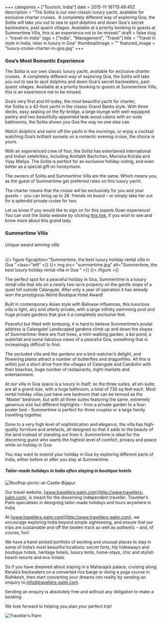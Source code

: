 +++
categories = ["Tourism, India"]
date = 2015-11-16T15:49:45Z
description = "The Solita is our own classic luxury yacht, available for exclusive charter cruises.  A completely different way of exploring Goa, the Solita will take you out to sea to spot dolphins and down Goa's secret backwaters, past quaint villages. Available at a priority booking to guests at Summertime Villa, this is an experience not to be missed."
draft = false
slug = "travel-in-india"
tags = ["India", "Management", "Travel"]
title = "Travel in style in India, relax in luxury in Goa"
thumbnailImage = ""
featured_image = "luxury-cruise-charter-in-goa.jpg"
+++


### Goa’s Most Romantic Experience

The Solita is our own classic luxury yacht, available for exclusive charter cruises.  A completely different way of exploring Goa, the Solita will take you out to sea to spot dolphins and down Goa's secret backwaters, past quaint villages. Available at a priority booking to guests at Summertime Villa, this is an experience not to be missed.

Goa’s very first and till today, the most beautiful yacht for charter, the Solita is a 42-foot yacht in the classic Grand Banks style. With three decks, easy seating on the fly-bridge, a large lounge with well-equipped pantry and two beautifully-appointed teak wood cabins with en suite bathrooms, the Solita shows you Goa the way no one else can.

Watch dolphins and swim off the yacht in the mornings, or enjoy a cocktail watching Goa’s brilliant sunsets on a romantic evening cruise, the choice is yours.

With an experienced crew of four, the Solita has entertained international and Indian celebrities, including Amitabh Bachchan, Manisha Koirala and Vijay Mallya. The Solita is perfect for an exclusive holiday outing, and even better as a special gift on honeymoon.

The owners of Solita and Summertime Villa are the same. Which means you, as the guest of Summertime get preferred rates on this luxury yacht.

The charter means that the cruise will be exclusively for you and your guests –  you can bring up to 26  friends on board – or simply take her out for a splendid private cruise for two.

Let us know if you would like to sign on for this superb Goan experience! You can visit the Solita website by clicking <a href="www.solita.co.in" target="_blank">this link</a>, if you wish to see and know more about this grand lady.

### Summertime Villa
###### Unique award winning villa
{{< figure figcaption="Summertime, the best luxury holiday rental villa in Goa " class="left" >}}
	{{< img src= "summertime.jpg"  alt="Summertime, the best luxury holiday rental villa in Goa " >}}
{{< /figure >}}

The perfect spot for a peaceful holiday in Goa, Summertime is a luxury rental villa that sits on a nearly two-acre property on the gentle slope of a quiet hill outside Calangute. After only a year of operation it has already won the prestigious World Boutique Hotel Award!

Built in contemporary Asian style with Balinese influences, this luxurious villa is light, airy and utterly private, with a large infinity swimming pool and huge private gardens that give it a completely exclusive feel.

Peaceful but filled with birdsong, it is hard to believe Summertime’s postal address is Calangute! Landscaped gardens climb up and down the slopes of Summertime: there are fruit trees, a mini-walking garden, a koi pond, a waterfall and some fabulous views of a peaceful Goa, something that is increasingly difficult to find.

The secluded villa and the gardens are a bird-watcher’s delight, and flowering plants attract a number of butterflies and dragonflies. All this is within just a short drive from the villages of Calangute and Candolim with their beaches, huge number of restaurants, night-markets and entertainment.

At our villa in Goa space is a luxury in itself, so the three suites, all en-suite, are all a grand size, with a huge bathroom, a total of 730 sq feet each. Most rental holiday villas just have one bedroom that can be termed as the `Master’ bedroom, but with all three suites featuring the same, extremely generous size but different highlights – from a private garden to a four-poster bed – Summertime is perfect for three couples or a large family travelling together.

Done to a very high level of sophistication and elegance, the villa has high-quality furniture and artefacts, all designed so that it adds to the beauty of the land instead of standing out from it. Summertime is ideal for the discerning guest who wants the highest level of comfort, privacy and peace while on holiday in Goa.

You may want to extend your holiday in Goa by exploring different parts of India, either before or after you stay at Summertime.

##### Tailor-made holidays in India often staying in boutique hotels
![Rooftop-picnic-at-Castle-Bijapur](https://images.ourmaninindia.com/Rooftop-picnic-at-Castle-Bijapur.jpg)

Our travel website, [www.travellers-palm.com](http://www.travellers-palm.com), is meant for the discerning independent traveller. Traveller’s Palm specialises in designing tailor-made holidays and tours anywhere in India.

At [www.travellers-palm.com](http://www.travellers-palm.com), we encourage exploring India beyond simple sightseeing, and ensure that our trips are sustainable and off the beaten track as well as authentic – and, of course, fun!

We have a hand-picked portfolio of exciting and unusual places to stay in some of India’s most beautiful locations: secret forts, hip hideaways and boutique hotels, heritage hotels, luxury tents, home-stays, chic and stylish beach resorts and eco-hotels.

So if you have dreamed about staying in a Maharaja’s palace, cruising along Kerala’s backwaters on a converted rice barge or doing a yoga course in Rishikesh, then start converting your dreams into reality by sending an enquiry to [info@travellers-palm.com](mailto:info@travellers-palm.com).

Sending an enquiry is absolutely free and without any obligation to make a booking.

We look forward to helping you plan your perfect trip!

![Traveller’s Palm](https://images.ourmaninindia.com/tpcom_logo.jpg)

